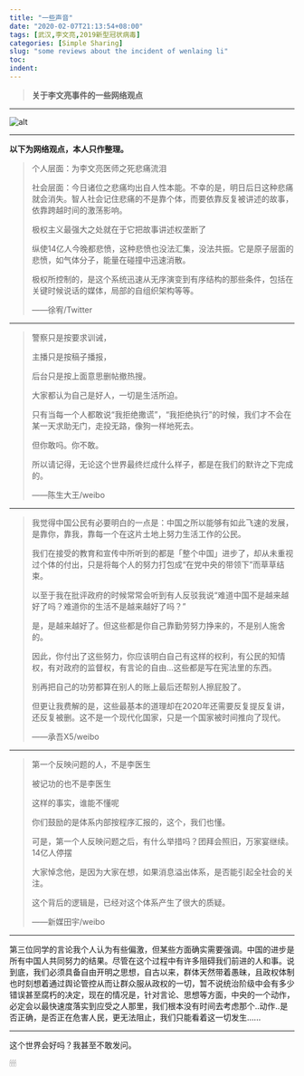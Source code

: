 ```yaml
---
title: "一些声音"
date: "2020-02-07T21:13:54+08:00"
tags: [武汉,李文亮,2019新型冠状病毒]
categories: [Simple Sharing]
slug: "some reviews about the incident of wenlaing li"
toc: 
indent: 
---
```


> **关于李文亮事件的一些网络观点**

<!--more-->

---

![alt](https://dawnblog-1300625500.cos.ap-guangzhou.myqcloud.com/images/20200207212632.png "李文亮医生及训诫书")

---

**以下为网络观点，本人只作整理。**

> 个人层面：为李文亮医师之死悲痛流泪
>
> 社会层面：今日诸位之悲痛均出自人性本能。不幸的是，明日后日这种悲痛就会消失。智人社会记住悲痛的不是靠个体，而要依靠反复被讲述的故事，依靠跨越时间的激荡影响。
>
> 极权主义最强大之处就在于它把故事讲述权垄断了
>
> 纵使14亿人今晚都悲愤，这种悲愤也没法汇集，没法共振。它是原子层面的悲愤，如气体分子，能量在碰撞中迅速消散。
>
> 极权所控制的，是这个系统迅速从无序演变到有序结构的那些条件，包括在关键时候说话的媒体，局部的自组织架构等等。
>
> 
>
> ——徐宥/Twitter

---

> 警察只是按要求训诫，
>
> 主播只是按稿子播报，
>
> 后台只是按上面意思删帖撤热搜。
>
> 大家都认为自己是好人，一切是生活所迫。
>
> 只有当每一个人都敢说“我拒绝撒谎”，“我拒绝执行”的时候，我们才不会在某一天求助无门，走投无路，像狗一样地死去。
>
> 但你敢吗。你不敢。
>
> 所以请记得，无论这个世界最终烂成什么样子，都是在我们的默许之下完成的。
>
> 
>
> ——陈生大王/weibo

---

> 我觉得中国公民有必要明白的一点是：中国之所以能够有如此飞速的发展，是靠你，靠我，靠每一个在这片土地上努力生活工作的公民。
>
> 我们在接受的教育和宣传中所听到的都是「整个中国」进步了，却从未重视过个体的付出，只是将每个人的努力打包成“在党中央的带领下”而草草结束。
>
> 以至于我在批评政府的时候常常会听到有人反驳我说“难道中国不是越来越好了吗？难道你的生活不是越来越好了吗？”
>
> 是，是越来越好了。但这些都是你自己靠勤劳努力挣来的，不是别人施舍的。
>
> 因此，你付出了这些努力，你应该明白自己有这样的权利，有公民的知情权，有对政府的监督权，有言论的自由…这些都是写在宪法里的东西。
>
> 别再把自己的功劳都算在别人的账上最后还帮别人擦屁股了。 
>
> 但更让我费解的是，这些最基本的道理却在2020年还需要反复提反复讲，还反复被删。这不是一个现代化国家，只是一个国家被时间推向了现代。
>
> ——承吾X5/weibo

---

> 第一个反映问题的人，不是李医生
>
> 被记功的也不是李医生
>
> 这样的事实，谁能不懂呢
>
> 你们鼓励的是体系内部按程序汇报的，这个，我们也懂。
>
> 可是，第一个人反映问题之后，有什么举措吗？团拜会照旧，万家宴继续。14亿人停摆
>
> 大家悼念他，是因为大家在想，如果消息溢出体系，是否能引起全社会的关注。
>
> 这个背后的逻辑是，已经对这个体系产生了很大的质疑。
>
> ——新媒田宇/weibo

---

第三位同学的言论我个人认为有些偏激，但某些方面确实需要强调。中国的进步是所有中国人共同努力的结果。尽管在这个过程中有许多阻碍我们前进的人和事。说到底，我们必须具备自由开明之思想，自古以来，群体天然带着愚昧，且政权体制也时刻想着通过舆论管控从而让群众服从政权的一切，暂不说统治阶级中会有多少错误甚至腐朽的决定，现在的情况是，针对言论、思想等方面，中央的一个动作，必定会以最快速度落实到应受之人那里，我们根本没有时间去考虑那个..动作..是否正确，是否正在危害人民，更无法阻止，我们只能看着这一切发生......

---

这个世界会好吗？我甚至不敢发问。

🕯🕯🕯